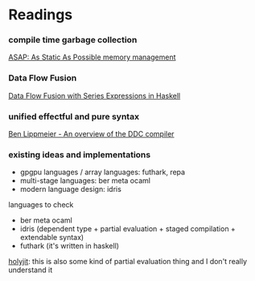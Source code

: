 # Readings

### compile time garbage collection
[ASAP: As Static As Possible memory management](http://www.cl.cam.ac.uk/techreports/UCAM-CL-TR-908.html)

### Data Flow Fusion
[Data Flow Fusion with Series Expressions in Haskell](http://repa.ouroborus.net/#DataFlowFusion)

### unified effectful and pure syntax
[Ben Lippmeier - An overview of the DDC compiler](https://www.youtube.com/watch?v=QShfhs7nToI)

### existing ideas and implementations
- gpgpu languages / array languages:  futhark, repa
- multi-stage languages:              ber meta ocaml
- modern language design:             idris

languages to check
- ber meta ocaml
- idris (dependent type + partial evaluation + staged compilation + extendable syntax)
- futhark (it's written in haskell)

[holyjit](https://github.com/nbp/holyjit): this is also some kind of partial evaluation thing and I don't really understand it

